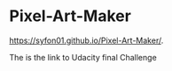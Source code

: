 # Pixel-Art-Maker
https://syfon01.github.io/Pixel-Art-Maker/.

The is the link to Udacity final Challenge
